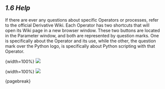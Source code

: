 ## *1.6 Help*

If there are ever any questions about specific Operators or processes, refer to the official Derivative Wiki. Each Operator has two shortcuts that will open its Wiki page in a new browser window. These two buttons are located in the Parameter window, and both are represented by question marks. One is specifically about the Operator and its use, while the other, the question mark over the Python logo, is specifically about Python scripting with that Operator.

{width=100%}
![](images/1.6/help-1.png)

{width=100%}
![](images/1.6/help-2.png)

{pagebreak}